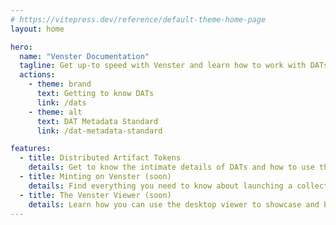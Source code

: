 ```yaml
---
# https://vitepress.dev/reference/default-theme-home-page
layout: home

hero:
  name: "Venster Documentation"
  tagline: Get up-to speed with Venster and learn how to work with DATs
  actions:
    - theme: brand
      text: Getting to know DATs
      link: /dats
    - theme: alt
      text: DAT Metadata Standard
      link: /dat-metadata-standard

features:
  - title: Distributed Artifact Tokens
    details: Get to know the intimate details of DATs and how to use them in your work.
  - title: Minting on Venster (soon)
    details: Find everything you need to know about launching a collection on Venster.
  - title: The Venster Viewer (soon)
    details: Learn how you can use the desktop viewer to showcase and back up your DATs.
---
```

